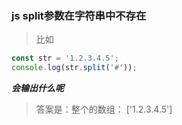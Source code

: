 ### js split参数在字符串中不存在

>比如
```js
const str = '1.2.3.4.5';
console.log(str.split('#'));
```

***会输出什么呢***
>答案是：整个的数组：  ['1.2.3.4.5']